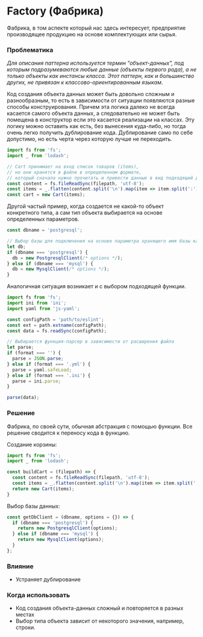 # Factory (Фабрика)

Фабрика, в том аспекте который нас здесь интересует, предприятие производящее продукцию на основе комплектующих или сырья.

### Проблематика

_Для описания паттерна используется термин "объект-данных", под которым подразумеваются любые данные (объекты первого рода), а не только объекты как инстансы класса. Этот паттерн, как и большинство других, не привязан к классово-ориентированным языкам_.

Код создания объекта данных может быть довольно сложным и разнообразным, то есть в зависимости от ситуации появляются разные способы конструирования. Причем эта логика далеко не всегда касается самого объекта данных, а следовательно не может быть помещена в конструктор если это касается реализации на классах. Эту логику можно оставить как есть, без вынесения куда-либо, но тогда очень легко получить дублирование кода. Дублирование само по себе допустимо, но есть черта через которую лучше не переходить.

```javascript
import fs from 'fs';
import _ from 'lodash';

// Cart принимает на вход список товаров (items),
// но они хранятся в файле в определенном формате,
// который сначала нужно прочитать и привести данные в вид подходящий для Cart
const content = fs.fileReadSync(filepath, 'utf-8');
const items = _.flatten(content.split('\n').map(item => item.split(':')));
const cart = new Cart(items);
```

Другой частый пример, когда создается не какой-то объект конкретного типа, а сам тип объекта выбирается на основе определенных параметров.

```javascript
const dbname = 'postgresql';

// Выбор базы для подключения на основе параметра хранящего имя базы как строку
let db;
if (dbname === 'postgresql') {
  db = new PostgresqlClient(/* options */);
} else if (dbname === 'mysql') {
  db = new MysqlClient(/* options */);
}
```

Аналогичная ситуация возникает и с выбором подходящей функции.

```javascript
import fs from 'fs';
import ini from 'ini';
import yaml from 'js-yaml';

const configPath = 'path/to/eslint';
const ext = path.extname(configPath);
const data = fs.readSync(configPath);

// Выбирается функция-парсер в зависимости от расширения файла
let parse;
if (format === '') {
  parse = JSON.parse;
} else if (format === '.yml') {
  parse = yaml.safeLoad;
} else if (format === '.ini') {
  parse = ini.parse;
}

parse(data);
```

### Решение

Фабрика, по своей сути, обычная абстракция с помощью функции. Все решение сводится к переносу кода в функцию.

Создание корзины:

```javascript
import fs from 'fs';
import _ from 'lodash';

const buildCart = (filepath) => {
  const content = fs.fileReadSync(filepath, 'utf-8');
  const items = _.flatten(content.split('\n').map(item => item.split(':')));
  return new Cart(items);
}
```

Выбор базы данных:

```javascript
const getDbClient = (dbname, options = {}) => {
  if (dbname === 'postgresql') {
    return new PostgresqlClient(options);
  } else if (dbname === 'mysql') {
    return new MysqlClient(options);
  }
};
```

### Влияние

+ Устраняет дублирование

### Когда использовать

* Код создания объекта-данных сложный и повторяется в разных местах
* Выбор типа объекта зависит от некоторого значения, например, строки.
